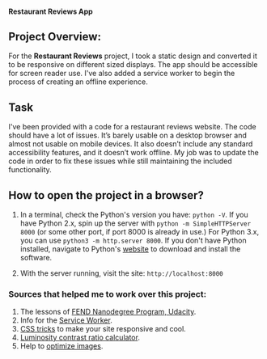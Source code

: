 #### Restaurant Reviews App

## Project Overview:

For the **Restaurant Reviews** project, I took a static design and converted it to be responsive on different sized displays. The app should be accessible for screen reader use. I've also added a service worker to begin the process of creating an offline experience.

## Task

I've been provided with a code for a restaurant reviews website. The code should have a lot of issues. It’s barely usable on a desktop browser and almost not usable on mobile devices. It also doesn’t include any standard accessibility features, and it doesn’t work offline. My job was to update the code in order to fix these issues while still maintaining the included functionality.

## How to open the project in a browser?


1. In a terminal, check the Python's version you have: `python -V`. If you have Python 2.x, spin up the server with `python -m SimpleHTTPServer 8000` (or some other port, if port 8000 is already in use.) For Python 3.x, you can use `python3 -m http.server 8000`. If you don't have Python installed, navigate to Python's [website](https://www.python.org/) to download and install the software.

2. With the server running, visit the site: `http://localhost:8000`


### Sources that helped me to work over this project:
1. The lessons of [FEND Nanodegree Program, Udacity](https://eu.udacity.com/course/front-end-web-developer-nanodegree--nd001).
2. Info for the [Service Worker](https://jakearchibald.github.io/isserviceworkerready/).
3. [CSS tricks](https://css-tricks.com/) to make your site responsive and cool.
4. [Luminosity contrast ratio calculator](http://juicystudio.com/services/luminositycontrastratio.php).
5. Help to [optimize images](https://github.com/imagemin/imagemin).
